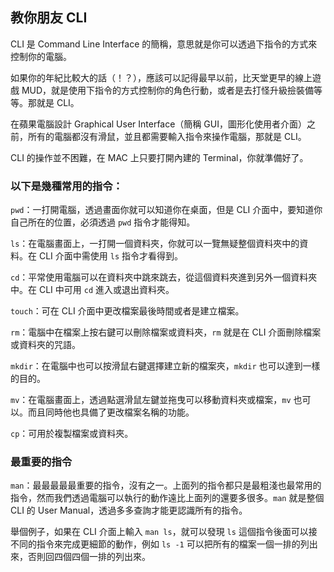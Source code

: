 ## 教你朋友 CLI

CLI 是 Command Line Interface 的簡稱，意思就是你可以透過下指令的方式來控制你的電腦。

如果你的年紀比較大的話（！？），應該可以記得最早以前，比天堂更早的線上遊戲 MUD，就是使用下指令的方式控制你的角色行動，或者是去打怪升級撿裝備等等。那就是 CLI。

在蘋果電腦設計 Graphical User Interface（簡稱 GUI，圖形化使用者介面）之前，所有的電腦都沒有滑鼠，並且都需要輸入指令來操作電腦，那就是 CLI。

CLI 的操作並不困難，在 MAC 上只要打開內建的 Terminal，你就準備好了。

### 以下是幾種常用的指令：

`pwd`：一打開電腦，透過畫面你就可以知道你在桌面，但是 CLI 介面中，要知道你自己所在的位置，必須透過 `pwd` 指令才能得知。

`ls`：在電腦畫面上，一打開一個資料夾，你就可以一覽無疑整個資料夾中的資料。在 CLI 介面中需使用 `ls` 指令才看得到。

`cd`：平常使用電腦可以在資料夾中跳來跳去，從這個資料夾進到另外一個資料夾中。在 CLI 中可用 `cd` 進入或退出資料夾。

`touch`：可在 CLI 介面中更改檔案最後時間或者是建立檔案。

`rm`：電腦中在檔案上按右鍵可以刪除檔案或資料夾，`rm` 就是在 CLI 介面刪除檔案或資料夾的咒語。

`mkdir`：在電腦中也可以按滑鼠右鍵選擇建立新的檔案夾，`mkdir` 也可以達到一樣的目的。

`mv`：在電腦畫面上，透過點選滑鼠左鍵並拖曳可以移動資料夾或檔案，`mv` 也可以。而且同時他也具備了更改檔案名稱的功能。

`cp`：可用於複製檔案或資料夾。


### 最重要的指令

`man`：最最最最最重要的指令，沒有之一。上面列的指令都只是最粗淺也最常用的指令，然而我們透過電腦可以執行的動作遠比上面列的還要多很多。`man` 就是整個 CLI 的 User Manual，透過多多查詢才能更認識所有的指令。

舉個例子，如果在 CLI 介面上輸入 `man ls`，就可以發現 `ls` 這個指令後面可以接不同的指令來完成更細節的動作，例如 `ls -1` 可以把所有的檔案一個一排的列出來，否則回四個四個一排的列出來。




